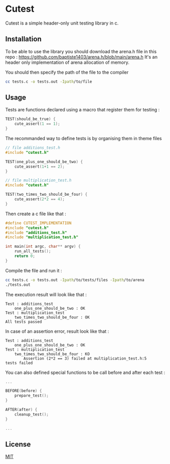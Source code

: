 # Cutest
Cutest is a simple header-only unit testing library in c.

## Installation
To be able to use the library you should download the arena.h file in this repo : https://github.com/baptiste1403/arena.h/blob/main/arena.h
It's an header only implementation of arena allocation of memory.

You should then specify the path of the file to the compiler
```bash
cc tests.c -o tests.out -Ipath/to/file
```

## Usage

Tests are functions declared using a macro that register them for testing :

```c
TEST(should_be_true) {
    cute_assert(1 == 1);
}
```

The recommanded way to define tests is by organising them in theme files

```c
// file additions_test.h
#include "cutest.h"

TEST(one_plus_one_should_be_two) {
    cute_assert(1+1 == 2);
}

// file multiplication_test.h
#include "cutest.h"

TEST(two_times_two_should_be_four) {
    cute_assert(2*2 == 4);
}
```

Then create a c file like that :

```c
#define CUTEST_IMPLEMENTATION
#include "cutest.h"
#include "additions_test.h"
#include "multiplication_test.h"

int main(int argc, char** argv) {
    run_all_tests();
    return 0;
}
```

Compile the file and run it :
```bash
cc tests.c -o tests.out -Ipath/to/tests/files -Ipath/to/arena
./tests.out 
```

The execution result will look like that :

```
Test : additions_test
    one_plus_one_should_be_two : OK
Test : multiplication_test
    two_times_two_should_be_four : OK
All tests passed
```

In case of an assertion error, result look like that :

```
Test : additions_test
    one_plus_one_should_be_two : OK
Test : multiplication_test
    two_times_two_should_be_four : KO
        Assertion (2*2 == 3) failed at multiplication_test.h:5
tests failed
```

You can also defined special functions to be call before and after each test :

```c
...

BEFORE(before) {
    prepare_test();
}

AFTER(after) {
    cleanup_test();
}

...
```

## License

[MIT](LICENSE)
